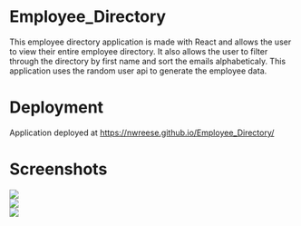 # Employee_Directory
This employee directory application is made with React and allows the user to view their entire employee directory. It also allows the user to filter through the directory by first name and sort the emails alphabeticaly. This application uses the random user api to generate the employee data. 
# Deployment 
Application deployed at https://nwreese.github.io/Employee_Directory/
# Screenshots
<img src = "employee_directory.png">
<br>
<img src = "employee_directory2.png">
<br>
<img src = "employee_directory3.png">

